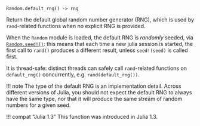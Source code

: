 ```
Random.default_rng() -> rng
```

Return the default global random number generator (RNG), which is used by `rand`-related functions when no explicit RNG is provided.

When the `Random` module is loaded, the default RNG is *randomly* seeded, via [`Random.seed!()`](@ref): this means that each time a new julia session is started, the first call to `rand()` produces a different result, unless `seed!(seed)` is called first.

It is thread-safe: distinct threads can safely call `rand`-related functions on `default_rng()` concurrently, e.g. `rand(default_rng())`.

!!! note
    The type of the default RNG is an implementation detail. Across different versions of Julia, you should not expect the default RNG to always have the same type, nor that it will produce the same stream of random numbers for a given seed.


!!! compat "Julia 1.3"
    This function was introduced in Julia 1.3.

